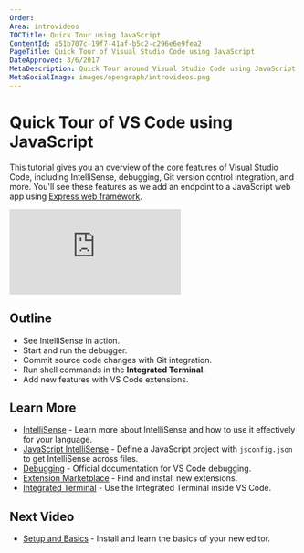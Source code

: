 ```yaml
---
Order:
Area: introvideos
TOCTitle: Quick Tour using JavaScript
ContentId: a51b707c-19f7-41af-b5c2-c296e6e9fea2
PageTitle: Quick Tour of Visual Studio Code using JavaScript
DateApproved: 3/6/2017
MetaDescription: Quick Tour around Visual Studio Code using JavaScript.
MetaSocialImage: images/opengraph/introvideos.png
---
```


# Quick Tour of VS Code using JavaScript

This tutorial gives you an overview of the core features of Visual Studio Code, including IntelliSense, debugging, Git version control integration, and more. You'll see these features as we add an endpoint to a JavaScript web app using [Express web framework](https://expressjs.com/).

<iframe src="https://www.youtube.com/embed/pI1skOo2yjk?rel=0&amp;disablekb=0&amp;modestbranding=1&amp;showinfo=0" frameborder="0" allowfullscreen></iframe>

## Outline

* See IntelliSense in action.
* Start and run the debugger.
* Commit source code changes with Git integration.
* Run shell commands in the **Integrated Terminal**.
* Add new features with VS Code extensions.

## Learn More

* [IntelliSense](/docs/editor/intellisense.md) - Learn more about IntelliSense and how to use it effectively for your language.
* [JavaScript IntelliSense](/docs/languages/javascript.md#intellisense) - Define a JavaScript project with `jsconfig.json` to get IntelliSense across files.
* [Debugging](/docs/editor/debugging.md) - Official documentation for VS Code debugging.
* [Extension Marketplace](/docs/editor/extension-gallery.md) - Find and install new extensions.
* [Integrated Terminal](/docs/editor/integrated-terminal.md) - Use the Integrated Terminal inside VS Code.


## Next Video

* [Setup and Basics](/docs/introvideos/basics.md) - Install and learn the basics of your new editor.